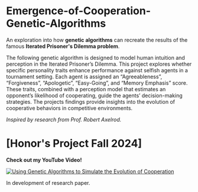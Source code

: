 # Emergence-of-Cooperation-Genetic-Algorithms
An exploration into how **genetic algorithms** can recreate the results of the famous **Iterated Prisoner's Dilemma problem**.

The following genetic algorithm is designed to model human intuition and perception in the Iterated Prisoner’s Dilemma. This project explores whether specific personality traits enhance performance against selfish agents in a tournament setting. Each agent is assigned an “Agreeableness”, “Forgiveness”, “Apologetic”, “Easy-Going”, and “Memory Emphasis” score. These traits, combined with a perception model that estimates an opponent’s likelihood of cooperating, guide the agents’ decision-making strategies. The projects findings provide insights into the evolution of cooperative behaviors in competitive environments.

_Inspired by research from Prof. Robert Axelrod._

# [Honor's Project Fall 2024]

**Check out my YouTube Video!**

[![Using Genetic Algorithms to Simulate the Evolution of Cooperation](https://img.youtube.com/vi/9CfdexR_5SQ/0.jpg)](https://www.youtube.com/watch?v=9CfdexR_5SQ "Using Genetic Algorithms to Simulate the Evolution of Cooperation")



In development of research paper.
